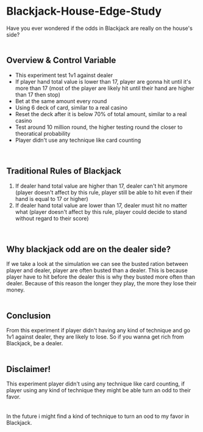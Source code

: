 # Blackjack-House-Edge-Study
Have you ever wondered if the odds in Blackjack are really on the house's side? <br><br>

## Overview & Control Variable
- This experiment test 1v1 against dealer
- If player hand total value is lower than 17, player are gonna hit until it's more than 17 (most of the player are likely hit until their hand are higher than 17 then stop)
- Bet at the same amount every round 
- Using 6 deck of card, similar to a real casino
- Reset the deck after it is below 70% of total amount, similar to a real casino
- Test around 10 million round, the higher testing round the closer to theoratical probability
- Player didn't use any technique like card counting
<br>

## Traditional Rules of Blackjack <br>
1. If dealer hand total value are higher than 17, dealer can't hit anymore (player doesn't affect by this rule, player still be able to hit even if their hand is equal to 17 or higher)<br>
2. If dealer hand total value are lower than 17, dealer must hit no matter what (player doesn't affect by this rule, player could decide to stand without regard to their score)<br>
<br>

## Why blackjack odd are on the dealer side? <br>
If we take a look at the simulation we can see the busted ration between player and dealer, player are often busted than a dealer. 
This is because player have to hit before the dealer this is why they busted more often than dealer.
Because of this reason the longer they play, the more they lose their money.
<br><br>

## Conclusion <br>
From this experiment if player didn't having any kind of technique and go 1v1 against dealer, they are likely to lose. 
So if you wanna get rich from Blackjack, be a dealer.<br>
<br>

## Disclaimer! <br>
This experiment player didn't using any technique like card counting, if player using any kind of technique they might be able turn an odd to their favor.<br><br><br>
In the future i might find a kind of technique to turn an ood to my favor in Blackjack.<br>

